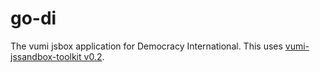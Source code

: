 go-di
=====

The vumi jsbox application for Democracy International. This uses [vumi-jssandbox-toolkit v0.2](https://github.com/praekelt/vumi-jssandbox-toolkit/tree/release/0.2.x).
